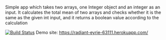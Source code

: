 Simple app which takes two arrays, one Integer object and an integer as an input. It calculates the total mean of two arrays and checks whether it is the same as the given int input, and it returns a boolean value according to the calculation

[![Build Status](https://app.travis-ci.com/Ayse-Sadioglu/hmwApp.svg?branch=main)](https://app.travis-ci.com/Ayse-Sadioglu/hmwApp)
Demo site: https://radiant-eyrie-63111.herokuapp.com/ 
